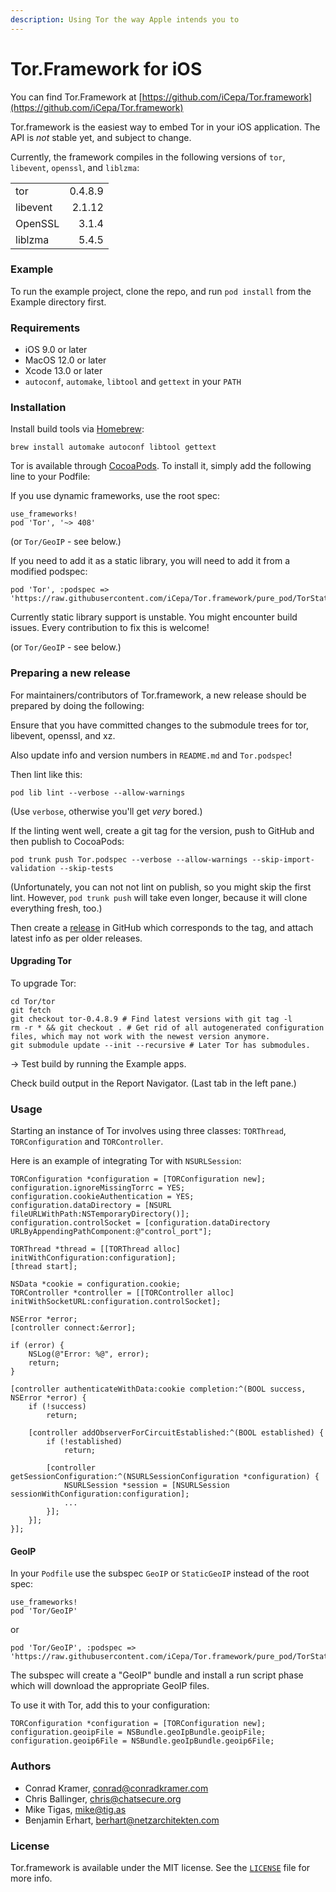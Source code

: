 ```yaml
---
description: Using Tor the way Apple intends you to
---
```


# Tor.Framework for iOS

You can find Tor.Framework at [https://github.com/iCepa/Tor.framework](https://github.com/iCepa/Tor.framework)

Tor.framework is the easiest way to embed Tor in your iOS application. The API is _not_ stable yet, and subject to change.

Currently, the framework compiles in the following versions of `tor`, `libevent`, `openssl`, and `liblzma`:

|          |         |
| -------- | ------: |
| tor      | 0.4.8.9 |
| libevent |  2.1.12 |
| OpenSSL  |   3.1.4 |
| liblzma  |   5.4.5 |

### Example

To run the example project, clone the repo, and run `pod install` from the Example directory first.

### Requirements

* iOS 9.0 or later
* MacOS 12.0 or later
* Xcode 13.0 or later
* `autoconf`, `automake`, `libtool` and `gettext` in your `PATH`

### Installation

Install build tools via [Homebrew](https://brew.sh/):

```
brew install automake autoconf libtool gettext
```

Tor is available through [CocoaPods](https://cocoapods.org/). To install it, simply add the following line to your Podfile:

If you use dynamic frameworks, use the root spec:

```
use_frameworks!
pod 'Tor', '~> 408'
```

(or `Tor/GeoIP` - see below.)

If you need to add it as a static library, you will need to add it from a modified podspec:

```
pod 'Tor', :podspec => 'https://raw.githubusercontent.com/iCepa/Tor.framework/pure_pod/TorStatic.podspec'
```

Currently static library support is unstable. You might encounter build issues. Every contribution to fix this is welcome!

(or `Tor/GeoIP` - see below.)

### Preparing a new release

For maintainers/contributors of Tor.framework, a new release should be prepared by doing the following:

Ensure that you have committed changes to the submodule trees for tor, libevent, openssl, and xz.

Also update info and version numbers in `README.md` and `Tor.podspec`!

Then lint like this:

```
pod lib lint --verbose --allow-warnings
```

(Use `verbose`, otherwise you'll get _very_ bored.)

If the linting went well, create a git tag for the version, push to GitHub and then publish to CocoaPods:

```
pod trunk push Tor.podspec --verbose --allow-warnings --skip-import-validation --skip-tests
```

(Unfortunately, you can not not lint on publish, so you might skip the first lint. However, `pod trunk push` will take even longer, because it will clone everything fresh, too.)

Then create a [release](https://github.com/iCepa/Tor.framework/releases) in GitHub which corresponds to the tag, and attach latest info as per older releases.

#### Upgrading Tor

To upgrade Tor:

```
cd Tor/tor
git fetch
git checkout tor-0.4.8.9 # Find latest versions with git tag -l
rm -r * && git checkout . # Get rid of all autogenerated configuration files, which may not work with the newest version anymore.
git submodule update --init --recursive # Later Tor has submodules.
```

\-> Test build by running the Example apps.

Check build output in the Report Navigator. (Last tab in the left pane.)

### Usage

Starting an instance of Tor involves using three classes: `TORThread`, `TORConfiguration` and `TORController`.

Here is an example of integrating Tor with `NSURLSession`:

```
TORConfiguration *configuration = [TORConfiguration new];
configuration.ignoreMissingTorrc = YES;
configuration.cookieAuthentication = YES;
configuration.dataDirectory = [NSURL fileURLWithPath:NSTemporaryDirectory()];
configuration.controlSocket = [configuration.dataDirectory URLByAppendingPathComponent:@"control_port"];

TORThread *thread = [[TORThread alloc] initWithConfiguration:configuration];
[thread start];

NSData *cookie = configuration.cookie;
TORController *controller = [[TORController alloc] initWithSocketURL:configuration.controlSocket];

NSError *error;
[controller connect:&error];

if (error) {
    NSLog(@"Error: %@", error);
    return;
}

[controller authenticateWithData:cookie completion:^(BOOL success, NSError *error) {
    if (!success)
        return;

    [controller addObserverForCircuitEstablished:^(BOOL established) {
        if (!established)
            return;

        [controller getSessionConfiguration:^(NSURLSessionConfiguration *configuration) {
            NSURLSession *session = [NSURLSession sessionWithConfiguration:configuration];
            ...
        }];
    }];
}];
```

#### GeoIP

In your `Podfile` use the subspec `GeoIP` or `StaticGeoIP` instead of the root spec:

```
use_frameworks!
pod 'Tor/GeoIP'
```

or

```
pod 'Tor/GeoIP', :podspec => 'https://raw.githubusercontent.com/iCepa/Tor.framework/pure_pod/TorStatic.podspec'
```

The subspec will create a "GeoIP" bundle and install a run script phase which will download the appropriate GeoIP files.

To use it with Tor, add this to your configuration:

```
TORConfiguration *configuration = [TORConfiguration new];
configuration.geoipFile = NSBundle.geoIpBundle.geoipFile;
configuration.geoip6File = NSBundle.geoIpBundle.geoip6File;
```

### Authors

* Conrad Kramer, [conrad@conradkramer.com](mailto:conrad@conradkramer.com)
* Chris Ballinger, [chris@chatsecure.org](mailto:chris@chatsecure.org)
* Mike Tigas, [mike@tig.as](mailto:mike@tig.as)
* Benjamin Erhart, [berhart@netzarchitekten.com](mailto:berhart@netzarchitekten.com)

### License

Tor.framework is available under the MIT license. See the [`LICENSE`](https://github.com/iCepa/Tor.framework/blob/master/LICENSE) file for more info.
